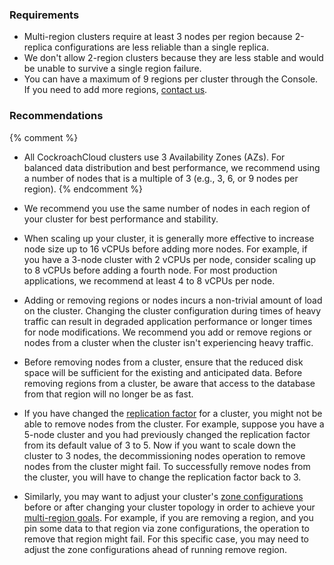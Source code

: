 ### Requirements

- Multi-region clusters require at least 3 nodes per region because 2-replica configurations are less reliable than a single replica.
- We don't allow 2-region clusters because they are less stable and would be unable to survive a single region failure.
- You can have a maximum of 9 regions per cluster through the Console. If you need to add more regions, [contact us](https://support.cockroachlabs.com).

### Recommendations

{% comment %}
- All CockroachCloud clusters use 3 Availability Zones (AZs). For balanced data distribution and best performance, we recommend using a number of nodes that is a multiple of 3 (e.g., 3, 6, or 9 nodes per region).
{% endcomment %}

- We recommend you use the same number of nodes in each region of your cluster for best performance and stability.
- When scaling up your cluster, it is generally more effective to increase node size up to 16 vCPUs before adding more nodes. For example, if you have a 3-node cluster with 2 vCPUs per node, consider scaling up to 8 vCPUs before adding a fourth node. For most production applications, we recommend at least 4 to 8 vCPUs per node.
- Adding or removing regions or nodes incurs a non-trivial amount of load on the cluster. Changing the cluster configuration during times of heavy traffic can result in degraded application performance or longer times for node modifications. We recommend you add or remove regions or nodes from a cluster when the cluster isn't experiencing heavy traffic.
- Before removing nodes from a cluster, ensure that the reduced disk space will be sufficient for the existing and anticipated data. Before removing regions from a cluster, be aware that access to the database from that region will no longer be as fast.
- If you have changed the [replication factor](../{{site.versions["stable"]}}/configure-zone.html) for a cluster, you might not be able to remove nodes from the cluster. For example, suppose you have a 5-node cluster and you had previously changed the replication factor from its default value of 3 to 5. Now if you want to scale down the cluster to 3 nodes, the decommissioning nodes operation to remove nodes from the cluster might fail. To successfully remove nodes from the cluster, you will have to change the replication factor back to 3.
- Similarly, you may want to adjust your cluster's [zone configurations](../{{site.versions["stable"]}}/configure-zone.html) before or after changing your cluster topology in order to achieve your [multi-region goals](../{{site.versions["stable"]}}/multiregion-overview.html). For example, if you are removing a region, and you pin some data to that region via zone configurations, the operation to remove that region might fail. For this specific case, you may need to adjust the zone configurations ahead of running remove region.